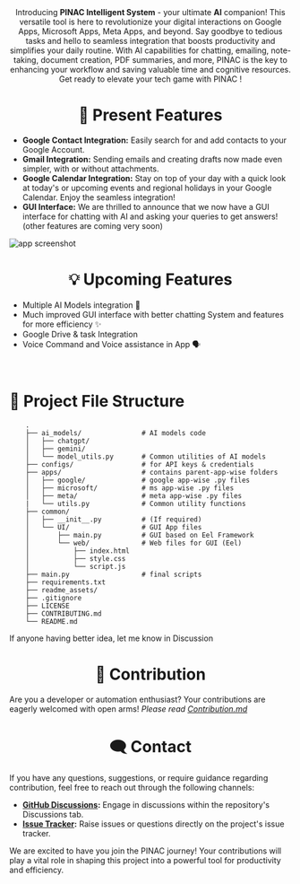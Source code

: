 <img src="https://github.com/rmondal-official/PINAC/blob/main/readme_assets/pinac-title.png" alt="">

<br>

<div align="middle">
Introducing <b>PINAC Intelligent System</b> - your ultimate <b>AI</b> companion! This versatile tool is here to revolutionize your digital interactions on Google Apps, Microsoft Apps, Meta Apps, and beyond. Say goodbye to tedious tasks and hello to seamless integration that boosts productivity and simplifies your daily routine. With AI capabilities for chatting, emailing, note-taking, document creation, PDF summaries, and more, PINAC is the key to enhancing your workflow and saving valuable time and cognitive resources. Get ready to elevate your tech game with PINAC !
</div>


<h1 align="middle">🎯 Present Features</h1>

* **Google Contact Integration:** Easily search for and add contacts to your Google Account.
* **Gmail Integration:** Sending emails and creating drafts now made even simpler, with or without attachments.
* **Google Calendar Integration:** Stay on top of your day with a quick look at today's or upcoming events and regional holidays in your Google Calendar. Enjoy the seamless integration!
* **GUI Interface:** We are thrilled to announce that we now have a GUI interface for chatting with AI and asking your queries to get answers! (other features are coming very soon)

<img src="https://github.com/rmondal-official/PINAC/blob/main/readme_assets/App_screenshot.jpg" alt="app screenshot">
<br>


<h1 align="middle">💡 Upcoming Features</h1>

* Multiple AI Models integration 🤩
* Much improved GUI interface with better chatting System and features for more efficiency ✨
*  Google Drive & task Integration
*  Voice Command and Voice assistance in App 🗣️
<br>


<h1 class="sub-heading">📁 Project File Structure</h1>


        .
        ├── ai_models/               # AI models code
        │   ├── chatgpt/
        │   ├── gemini/
        │   └── model_utils.py       # Common utilities of AI models
        ├── configs/                 # for API keys & credentials 
        ├── apps/                    # contains parent-app-wise folders
        │   ├── google/              # google app-wise .py files
        │   ├── microsoft/           # ms app-wise .py files
        │   ├── meta/                # meta app-wise .py files
        |   └── utils.py             # Common utility functions
        ├── common/
        │   ├── __init__.py          # (If required)
        │   └── UI/                  # GUI App files
        │       ├── main.py          # GUI based on Eel Framework
        │       └── web/             # Web files for GUI (Eel)
        │           ├── index.html
        │           ├── style.css      
        │           └── script.js    
        ├── main.py                  # final scripts
        ├── requirements.txt
        ├── readme_assets/
        ├── .gitignore
        ├── LICENSE
        ├── CONTRIBUTING.md
        └── README.md

If anyone having better idea, let me know in Discussion


<h1 align="middle">🎉 Contribution</h1>

Are you a developer or automation enthusiast? Your contributions are eagerly welcomed with open arms!
_Please read <a href="https://github.com/rmondal-official/PINAK/blob/main/CONTRIBUTING.md">Contribution.md</a>_


<h1 align="middle">🗨️ Contact</h1>

If you have any questions, suggestions, or require guidance regarding contribution, feel free to reach out through the following channels:

* **<a href="https://github.com/rmondal-official/PINAK/discussions">GitHub Discussions</a>:** Engage in discussions within the repository's Discussions tab.
* **<a href="https://github.com/rmondal-official/PINAK/issues">Issue Tracker</a>:** Raise issues or questions directly on the project's issue tracker.

We are excited to have you join the PINAC journey! Your contributions will play a vital role in shaping this project into a powerful tool for productivity and efficiency.

